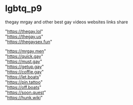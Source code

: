 # lgbtq_p9

thegay mrgay and other best gay videos websites links share

"https://thegay.lol"    
"https://thegay.us"     
"https://thegaysex.fun" 

"https://mrgay.men"     
"https://quick.gay"     
"https://must.gay"      
"https://getup.gay"     
"https://coffie.gay"    
"https://let.boats"     
"https://pin.tattoo"    
"https://off.boats"     
"https://soon.quest"    
"https://hunk.wiki"
